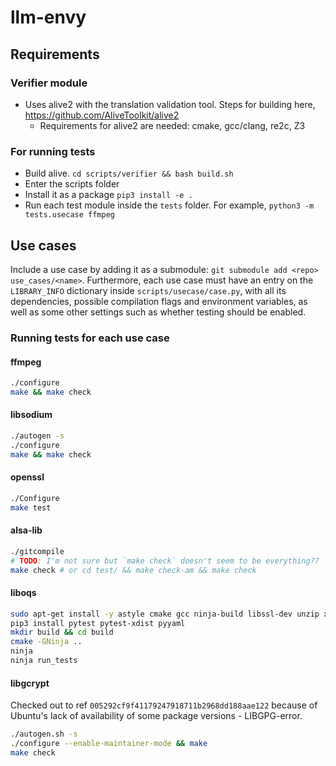 # llm-envy

## Requirements

### Verifier module
- Uses alive2 with the translation validation tool. Steps for building here, https://github.com/AliveToolkit/alive2
    - Requirements for alive2 are needed: cmake, gcc/clang, re2c, Z3

### For running tests

- Build alive. `cd scripts/verifier && bash build.sh`
- Enter the scripts folder
- Install it as a package `pip3 install -e .`
- Run each test module inside the `tests` folder. For example, `python3 -m tests.usecase ffmpeg`

## Use cases

Include a use case by adding it as a submodule: `git submodule add <repo> use_cases/<name>`.
Furthermore, each use case must have an entry on the `LIBRARY_INFO` dictionary
inside `scripts/usecase/case.py`, with all its dependencies, possible compilation flags
and environment variables, as well as some other settings such as whether testing
should be enabled.

### Running tests for each use case

#### ffmpeg

```sh
./configure
make && make check
```

#### libsodium

```sh
./autogen -s
./configure
make && make check
```

#### openssl

```sh
./Configure
make test
```


#### alsa-lib

```sh
./gitcompile
# TODO: I'm not sure but `make check` doesn't seem to be everything??
make check # or cd test/ && make check-am && make check
```

#### liboqs

```sh
sudo apt-get install -y astyle cmake gcc ninja-build libssl-dev unzip xsltproc doxygen graphviz valgrind
pip3 install pytest pytest-xdist pyyaml
mkdir build && cd build
cmake -GNinja ..
ninja
ninja run_tests
```

#### libgcrypt

Checked out to ref `005292cf9f41179247918711b2968dd188aae122` because of Ubuntu's lack of availability of some package
versions - LIBGPG-error.

```sh
./autogen.sh -s
./configure --enable-maintainer-mode && make
make check
```
